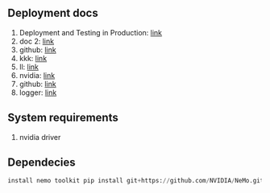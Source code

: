 ## Deployment docs
1. Deployment and Testing in Production: [link](https://serokell.io/blog/ml-model-deployment)
2. doc 2: [link](https://medium.com/@ashmi_banerjee/4-step-tutorial-to-serve-an-ml-model-in-production-using-fastapi-ee62201b3db3)
3. github: [link](https://github.com/davidefiocco/streamlit-fastapi-model-serving/blob/main/fastapi/server.py)
4. kkk: [link](https://www.youtube.com/watch?v=PgkwAiLhHKU)
5. ll: [link](https://github.com/FourthBrain/FastAPI-for-Machine-Learning-Live-Demo/blob/main/ml.py)
6. nvidia: [link](https://developer.nvidia.com/blog/building-a-machine-learning-microservice-with-fastapi/)
7. github: [link](https://github.com/kurtispykes/car-evaluation-project)
8. logger: [link](https://www.youtube.com/watch?v=jxmzY9soFXg)

## System requirements
1. nvidia driver

## Dependecies
```python
install nemo toolkit pip install git+https://github.com/NVIDIA/NeMo.git@main#egg=nemo_toolkit[all]
```